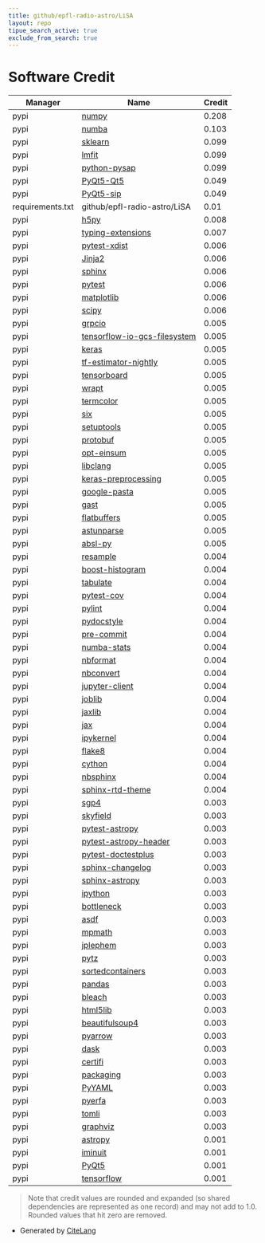 ```yaml
---
title: github/epfl-radio-astro/LiSA
layout: repo
tipue_search_active: true
exclude_from_search: true
---
```

# Software Credit

|Manager|Name|Credit|
|-------|----|------|
|pypi|[numpy](https://www.numpy.org)|0.208|
|pypi|[numba](https://numba.pydata.org)|0.103|
|pypi|[sklearn](https://pypi.python.org/pypi/scikit-learn/)|0.099|
|pypi|[lmfit](https://lmfit.github.io/lmfit-py/)|0.099|
|pypi|[python-pysap](https://github.com/CEA-COSMIC/pysap)|0.099|
|pypi|[PyQt5-Qt5](https://pypi.org/project/PyQt5-Qt5)|0.049|
|pypi|[PyQt5-sip](https://pypi.org/project/PyQt5-sip)|0.049|
|requirements.txt|github/epfl-radio-astro/LiSA|0.01|
|pypi|[h5py](http://www.h5py.org)|0.008|
|pypi|[typing-extensions](https://pypi.org/project/typing-extensions)|0.007|
|pypi|[pytest-xdist](https://github.com/pytest-dev/pytest-xdist)|0.006|
|pypi|[Jinja2](https://pypi.org/project/Jinja2)|0.006|
|pypi|[sphinx](https://pypi.org/project/sphinx)|0.006|
|pypi|[pytest](https://pypi.org/project/pytest)|0.006|
|pypi|[matplotlib](https://pypi.org/project/matplotlib)|0.006|
|pypi|[scipy](https://pypi.org/project/scipy)|0.006|
|pypi|[grpcio](https://pypi.org/project/grpcio)|0.005|
|pypi|[tensorflow-io-gcs-filesystem](https://pypi.org/project/tensorflow-io-gcs-filesystem)|0.005|
|pypi|[keras](https://pypi.org/project/keras)|0.005|
|pypi|[tf-estimator-nightly](https://pypi.org/project/tf-estimator-nightly)|0.005|
|pypi|[tensorboard](https://pypi.org/project/tensorboard)|0.005|
|pypi|[wrapt](https://pypi.org/project/wrapt)|0.005|
|pypi|[termcolor](https://pypi.org/project/termcolor)|0.005|
|pypi|[six](https://pypi.org/project/six)|0.005|
|pypi|[setuptools](https://pypi.org/project/setuptools)|0.005|
|pypi|[protobuf](https://pypi.org/project/protobuf)|0.005|
|pypi|[opt-einsum](https://pypi.org/project/opt-einsum)|0.005|
|pypi|[libclang](https://pypi.org/project/libclang)|0.005|
|pypi|[keras-preprocessing](https://pypi.org/project/keras-preprocessing)|0.005|
|pypi|[google-pasta](https://pypi.org/project/google-pasta)|0.005|
|pypi|[gast](https://pypi.org/project/gast)|0.005|
|pypi|[flatbuffers](https://pypi.org/project/flatbuffers)|0.005|
|pypi|[astunparse](https://pypi.org/project/astunparse)|0.005|
|pypi|[absl-py](https://pypi.org/project/absl-py)|0.005|
|pypi|[resample](https://pypi.org/project/resample)|0.004|
|pypi|[boost-histogram](https://pypi.org/project/boost-histogram)|0.004|
|pypi|[tabulate](https://pypi.org/project/tabulate)|0.004|
|pypi|[pytest-cov](https://pypi.org/project/pytest-cov)|0.004|
|pypi|[pylint](https://pypi.org/project/pylint)|0.004|
|pypi|[pydocstyle](https://pypi.org/project/pydocstyle)|0.004|
|pypi|[pre-commit](https://pypi.org/project/pre-commit)|0.004|
|pypi|[numba-stats](https://pypi.org/project/numba-stats)|0.004|
|pypi|[nbformat](https://pypi.org/project/nbformat)|0.004|
|pypi|[nbconvert](https://pypi.org/project/nbconvert)|0.004|
|pypi|[jupyter-client](https://pypi.org/project/jupyter-client)|0.004|
|pypi|[joblib](https://pypi.org/project/joblib)|0.004|
|pypi|[jaxlib](https://pypi.org/project/jaxlib)|0.004|
|pypi|[jax](https://pypi.org/project/jax)|0.004|
|pypi|[ipykernel](https://pypi.org/project/ipykernel)|0.004|
|pypi|[flake8](https://pypi.org/project/flake8)|0.004|
|pypi|[cython](https://pypi.org/project/cython)|0.004|
|pypi|[nbsphinx](https://pypi.org/project/nbsphinx)|0.004|
|pypi|[sphinx-rtd-theme](https://pypi.org/project/sphinx-rtd-theme)|0.004|
|pypi|[sgp4](https://github.com/brandon-rhodes/python-sgp4)|0.003|
|pypi|[skyfield](http://github.com/brandon-rhodes/python-skyfield/)|0.003|
|pypi|[pytest-astropy](https://pypi.org/project/pytest-astropy)|0.003|
|pypi|[pytest-astropy-header](https://pypi.org/project/pytest-astropy-header)|0.003|
|pypi|[pytest-doctestplus](https://pypi.org/project/pytest-doctestplus)|0.003|
|pypi|[sphinx-changelog](https://pypi.org/project/sphinx-changelog)|0.003|
|pypi|[sphinx-astropy](https://pypi.org/project/sphinx-astropy)|0.003|
|pypi|[ipython](https://pypi.org/project/ipython)|0.003|
|pypi|[bottleneck](https://pypi.org/project/bottleneck)|0.003|
|pypi|[asdf](https://pypi.org/project/asdf)|0.003|
|pypi|[mpmath](https://pypi.org/project/mpmath)|0.003|
|pypi|[jplephem](https://pypi.org/project/jplephem)|0.003|
|pypi|[pytz](https://pypi.org/project/pytz)|0.003|
|pypi|[sortedcontainers](https://pypi.org/project/sortedcontainers)|0.003|
|pypi|[pandas](https://pypi.org/project/pandas)|0.003|
|pypi|[bleach](https://pypi.org/project/bleach)|0.003|
|pypi|[html5lib](https://pypi.org/project/html5lib)|0.003|
|pypi|[beautifulsoup4](https://pypi.org/project/beautifulsoup4)|0.003|
|pypi|[pyarrow](https://pypi.org/project/pyarrow)|0.003|
|pypi|[dask](https://pypi.org/project/dask)|0.003|
|pypi|[certifi](https://pypi.org/project/certifi)|0.003|
|pypi|[packaging](https://pypi.org/project/packaging)|0.003|
|pypi|[PyYAML](https://pypi.org/project/PyYAML)|0.003|
|pypi|[pyerfa](https://pypi.org/project/pyerfa)|0.003|
|pypi|[tomli](https://pypi.org/project/tomli)|0.003|
|pypi|[graphviz](https://pypi.org/project/graphviz)|0.003|
|pypi|[astropy](http://astropy.org)|0.001|
|pypi|[iminuit](http://github.com/scikit-hep/iminuit)|0.001|
|pypi|[PyQt5](https://www.riverbankcomputing.com/software/pyqt/)|0.001|
|pypi|[tensorflow](https://www.tensorflow.org/)|0.001|


> Note that credit values are rounded and expanded (so shared dependencies are represented as one record) and may not add to 1.0. Rounded values that hit zero are removed.


- Generated by [CiteLang](https://github.com/vsoch/citelang)
